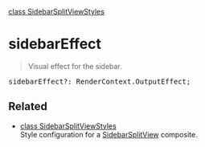 [class SidebarSplitViewStyles](SidebarSplitViewStyles.md)

# sidebarEffect

> Visual effect for the sidebar.

<pre class="docgen_signature">sidebarEffect?: RenderContext.OutputEffect;</pre>

## Related

- [<!--{ref:class}-->class SidebarSplitViewStyles](SidebarSplitViewStyles.md) \
    Style configuration for a [SidebarSplitView](SidebarSplitView.md) composite.
